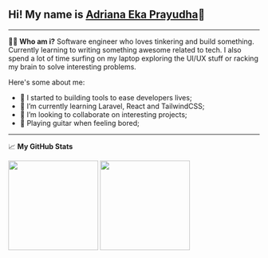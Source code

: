 ## Hi! My name is [Adriana Eka Prayudha](https://radenadri.xyz)👋
---
👨‍💻 **Who am i?**
Software engineer who loves tinkering and build something. Currently learning to writing something awesome related to tech. I also spend a lot of time surfing on my laptop exploring the UI/UX stuff or racking my brain to solve interesting problems.

Here's some about me:

- 🔭 I started to building tools to ease developers lives;
- 🌱 I’m currently learning Laravel, React and TailwindCSS;
- 👯 I’m looking to collaborate on interesting projects;
- 🎸 Playing guitar when feeling bored;
-------
📈 **My GitHub Stats**
<p>
  <img src="https://github-readme-stats.vercel.app/api?username=radenadri&amp;show_icons=true&amp;hide_border=true&amp;&amp;count_private=true&amp;include_all_commits=true" height="180em">
  <img src="https://github-readme-stats.vercel.app/api/top-langs/?username=radenadri&amp;show_icons=true&amp;hide_border=true&amp;count_private=true&amp;layout=compact&amp;langs_count=8" height="180em">
</p>

